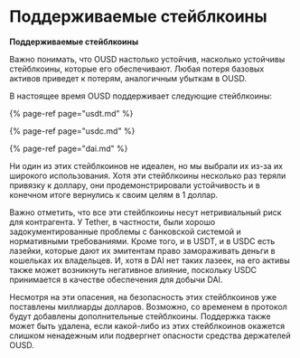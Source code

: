 # Поддерживаемые стейблкоины

**Поддерживаемые стейблкоины**

Важно понимать, что OUSD настолько устойчив, насколько устойчивы стейблкоины, которые его обеспечивают. Любая потеря базовых активов приведет к потерям, аналогичным убыткам в OUSD.

В настоящее время OUSD поддерживает следующие стейблкоины:

{% page-ref page="usdt.md" %}

{% page-ref page="usdc.md" %}

{% page-ref page="dai.md" %}

Ни один из этих стейблкоинов не идеален, но мы выбрали их из-за их широкого использования. Хотя эти стейблкоины несколько раз теряли привязку к доллару, они продемонстрировали устойчивость и в конечном итоге вернулись к своим целям в 1 доллар.

Важно отметить, что все эти стейблкоины несут нетривиальный риск для контрагента. У Tether, в частности, были хорошо задокументированные проблемы с банковской системой и нормативными требованиями. Кроме того, и в USDT, и в USDC есть лазейки, которые дают их эмитентам право замораживать деньги в кошельках их владельцев. И, хотя в DAI нет таких лазеек, на его активы также может возникнуть негативное влияние, поскольку USDC принимается в качестве обеспечения для добычи DAI.

Несмотря на эти опасения, на безопасность этих стейблкоинов уже поставлены миллиарды долларов. Возможно, со временем в протокол будут добавлены дополнительные стейблкоины. Поддержка также может быть удалена, если какой-либо из этих стейблкоинов окажется слишком ненадежным или подвергнет опасности средства держателей OUSD.

